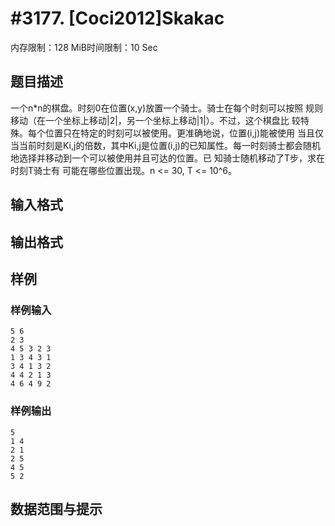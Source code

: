 # #3177. [Coci2012]Skakac

内存限制：128 MiB时间限制：10 Sec

## 题目描述

一个n*n的棋盘。时刻0在位置(x,y)放置一个骑士。骑士在每个时刻可以按照
规则移动（在一个坐标上移动|2|，另一个坐标上移动|1|）。不过，这个棋盘比
较特殊。每个位置只在特定的时刻可以被使用。更准确地说，位置(i,j)能被使用
当且仅当当前时刻是Ki,j的倍数，其中Ki,j是位置(i,j)的已知属性。每一时刻骑士都会随机地选择并移动到一个可以被使用并且可达的位置。已 知骑士随机移动了T步，求在时刻T骑士有 可能在哪些位置出现。n <= 30, T <= 10^6。 

## 输入格式

## 输出格式

## 样例

### 样例输入

    
    5 6 
    2 3 
    4 5 3 2 3  
    1 3 4 3 1  
    3 4 1 3 2  
    4 4 2 1 3  
    4 6 4 9 2  
     
     
    
    

### 样例输出

    
     
    5 
    1 4 
    2 1 
    2 5 
    4 5 
    5 2 
    

## 数据范围与提示
